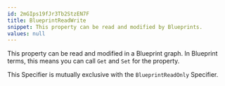 ```yaml
---
id: 2mGIps19fJr3Tb2StzEN7F
title: BlueprintReadWrite
snippet: This property can be read and modified by Blueprints.
values: null
---
```

This property can be read and modified in a Blueprint graph. In Blueprint terms, this means you can call `Get` and `Set` for the property.

This Specifier is mutually exclusive with the `BlueprintReadOnly` Specifier. 
